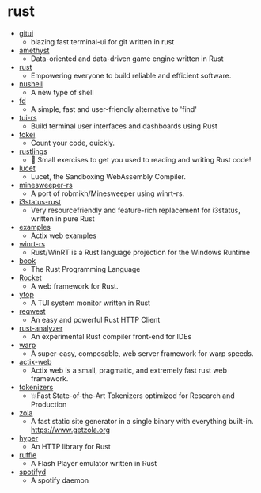 # rust
- [gitui](https://github.com/extrawurst/gitui)
  - blazing fast terminal-ui for git written in rust
- [amethyst](https://github.com/amethyst/amethyst)
  - Data-oriented and data-driven game engine written in Rust
- [rust](https://github.com/rust-lang/rust)
  - Empowering everyone to build reliable and efficient software.
- [nushell](https://github.com/nushell/nushell)
  - A new type of shell
- [fd](https://github.com/sharkdp/fd)
  - A simple, fast and user-friendly alternative to 'find'
- [tui-rs](https://github.com/fdehau/tui-rs)
  - Build terminal user interfaces and dashboards using Rust
- [tokei](https://github.com/XAMPPRocky/tokei)
  - Count your code, quickly.
- [rustlings](https://github.com/rust-lang/rustlings)
  - 🦀 Small exercises to get you used to reading and writing Rust code!
- [lucet](https://github.com/bytecodealliance/lucet)
  - Lucet, the Sandboxing WebAssembly Compiler.
- [minesweeper-rs](https://github.com/robmikh/minesweeper-rs)
  - A port of robmikh/Minesweeper using winrt-rs.
- [i3status-rust](https://github.com/greshake/i3status-rust)
  - Very resourcefriendly and feature-rich replacement for i3status, written in pure Rust
- [examples](https://github.com/actix/examples)
  - Actix web examples
- [winrt-rs](https://github.com/microsoft/winrt-rs)
  - Rust/WinRT is a Rust language projection for the Windows Runtime
- [book](https://github.com/rust-lang/book)
  - The Rust Programming Language
- [Rocket](https://github.com/SergioBenitez/Rocket)
  - A web framework for Rust.
- [ytop](https://github.com/cjbassi/ytop)
  - A TUI system monitor written in Rust
- [reqwest](https://github.com/seanmonstar/reqwest)
  - An easy and powerful Rust HTTP Client
- [rust-analyzer](https://github.com/rust-analyzer/rust-analyzer)
  - An experimental Rust compiler front-end for IDEs
- [warp](https://github.com/seanmonstar/warp)
  - A super-easy, composable, web server framework for warp speeds.
- [actix-web](https://github.com/actix/actix-web)
  - Actix web is a small, pragmatic, and extremely fast rust web framework.
- [tokenizers](https://github.com/huggingface/tokenizers)
  - 💥Fast State-of-the-Art Tokenizers optimized for Research and Production
- [zola](https://github.com/getzola/zola)
  - A fast static site generator in a single binary with everything built-in. https://www.getzola.org
- [hyper](https://github.com/hyperium/hyper)
  - An HTTP library for Rust
- [ruffle](https://github.com/ruffle-rs/ruffle)
  - A Flash Player emulator written in Rust
- [spotifyd](https://github.com/Spotifyd/spotifyd)
  - A spotify daemon
